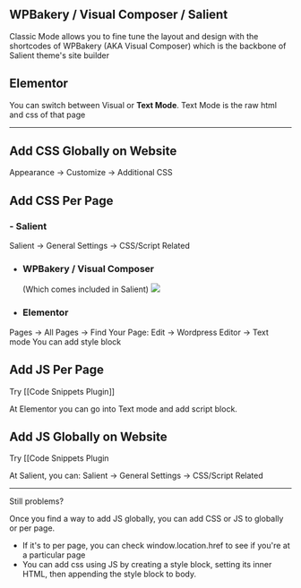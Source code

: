 ## WPBakery / Visual Composer / Salient
Classic Mode allows you to fine tune the layout and design with the shortcodes of WPBakery (AKA Visual Composer) which is the backbone of Salient theme's site builder

## Elementor

You can switch between Visual or **Text Mode**. Text Mode is the raw html and css of that page


----

## Add CSS Globally on Website

Appearance -> Customize -> Additional CSS

## Add CSS Per Page

### - Salient
Salient → General Settings → CSS/Script Related

- ### WPBakery / Visual Composer 
  (Which comes included in Salient)
![](https://i.imgur.com/ODHB7Bi.png)


- ### Elementor
Pages -> All Pages -> Find Your Page: Edit -> Wordpress Editor -> Text mode
You can add style block

## Add JS Per Page
Try [[Code Snippets Plugin]]

At Elementor you can go into Text mode and add script block.

## Add JS Globally on Website

Try [[Code Snippets Plugin

At Salient, you can: Salient → General Settings → CSS/Script Related

---

Still problems?

Once you find a way to add JS globally, you can add CSS or JS to globally or per page. 
- If it's to per page, you can check window.location.href to see if you're at a particular page
- You can add css using JS by creating a style block, setting its inner HTML, then appending the style block to body.